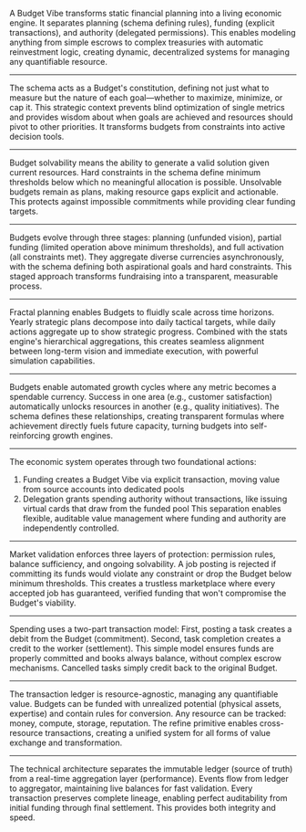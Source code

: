A Budget Vibe transforms static financial planning into a living economic engine.
It separates planning (schema defining rules), funding (explicit transactions),
and authority (delegated permissions). This enables modeling anything from simple
escrows to complex treasuries with automatic reinvestment logic, creating dynamic,
decentralized systems for managing any quantifiable resource.


---

The schema acts as a Budget's constitution, defining not just what to measure
but the nature of each goal—whether to maximize, minimize, or cap it. This
strategic context prevents blind optimization of single metrics and provides
wisdom about when goals are achieved and resources should pivot to other
priorities. It transforms budgets from constraints into active decision tools.


---

Budget solvability means the ability to generate a valid solution given
current resources. Hard constraints in the schema define minimum thresholds
below which no meaningful allocation is possible. Unsolvable budgets remain
as plans, making resource gaps explicit and actionable. This protects against
impossible commitments while providing clear funding targets.


---

Budgets evolve through three stages: planning (unfunded vision), partial
funding (limited operation above minimum thresholds), and full activation
(all constraints met). They aggregate diverse currencies asynchronously,
with the schema defining both aspirational goals and hard constraints.
This staged approach transforms fundraising into a transparent, measurable process.


---

Fractal planning enables Budgets to fluidly scale across time horizons.
Yearly strategic plans decompose into daily tactical targets, while daily
actions aggregate up to show strategic progress. Combined with the stats
engine's hierarchical aggregations, this creates seamless alignment between
long-term vision and immediate execution, with powerful simulation capabilities.


---

Budgets enable automated growth cycles where any metric becomes a spendable
currency. Success in one area (e.g., customer satisfaction) automatically
unlocks resources in another (e.g., quality initiatives). The schema defines
these relationships, creating transparent formulas where achievement directly
fuels future capacity, turning budgets into self-reinforcing growth engines.


---

The economic system operates through two foundational actions:
1. Funding creates a Budget Vibe via explicit transaction, moving value from
   source accounts into dedicated pools
2. Delegation grants spending authority without transactions, like issuing
   virtual cards that draw from the funded pool
This separation enables flexible, auditable value management where funding
and authority are independently controlled.


---

Market validation enforces three layers of protection: permission rules,
balance sufficiency, and ongoing solvability. A job posting is rejected if
committing its funds would violate any constraint or drop the Budget below
minimum thresholds. This creates a trustless marketplace where every accepted
job has guaranteed, verified funding that won't compromise the Budget's viability.


---

Spending uses a two-part transaction model: First, posting a task creates a
debit from the Budget (commitment). Second, task completion creates a credit
to the worker (settlement). This simple model ensures funds are properly
committed and books always balance, without complex escrow mechanisms.
Cancelled tasks simply credit back to the original Budget.


---

The transaction ledger is resource-agnostic, managing any quantifiable value.
Budgets can be funded with unrealized potential (physical assets, expertise)
and contain rules for conversion. Any resource can be tracked: money, compute,
storage, reputation. The refine primitive enables cross-resource transactions,
creating a unified system for all forms of value exchange and transformation.


---

The technical architecture separates the immutable ledger (source of truth)
from a real-time aggregation layer (performance). Events flow from ledger
to aggregator, maintaining live balances for fast validation. Every
transaction preserves complete lineage, enabling perfect auditability from
initial funding through final settlement. This provides both integrity and speed.
